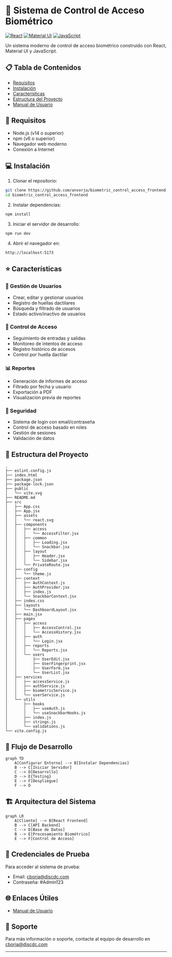 # 🔐 Sistema de Control de Acceso Biométrico

[![React](https://img.shields.io/badge/react-18.2.0+-blue.svg)](https://reactjs.org/)
[![Material UI](https://img.shields.io/badge/MUI-5.0.0+-green.svg)](https://mui.com/)
[![JavaScript](https://img.shields.io/badge/JavaScript-ES6+-yellow.svg)](https://developer.mozilla.org/es/docs/Web/JavaScript)

Un sistema moderno de control de acceso biométrico construido con React, Material UI y JavaScript.

## 📋 Tabla de Contenidos
- [Requisitos](#requisitos)
- [Instalación](#instalación)
- [Características](#características)
- [Estructura del Proyecto](#estructura-del-proyecto)
- [Manual de Usuario](#manual-de-usuario)

## 🔧 Requisitos
- Node.js (v14 o superior)
- npm (v6 o superior)
- Navegador web moderno
- Conexión a Internet

## 💻 Instalación

1. Clonar el repositorio:
```bash
git clone https://github.com/anvorja/biometric_control_access_frontend.git
cd biometric_control_access_frontend
```

2. Instalar dependencias:
```bash
npm install
```

3. Iniciar el servidor de desarrollo:
```bash
npm run dev
```

4. Abrir el navegador en:
```
http://localhost:5173
```

## ⭐ Características

### 👥 Gestión de Usuarios
- Crear, editar y gestionar usuarios
- Registro de huellas dactilares
- Búsqueda y filtrado de usuarios
- Estado activo/inactivo de usuarios

### 🚪 Control de Acceso
- Seguimiento de entradas y salidas
- Monitoreo de intentos de acceso
- Registro histórico de accesos
- Control por huella dactilar

### 📊 Reportes
- Generación de informes de acceso
- Filtrado por fecha y usuario
- Exportación a PDF
- Visualización previa de reportes

### 🔐 Seguridad
- Sistema de login con email/contraseña
- Control de acceso basado en roles
- Gestión de sesiones
- Validación de datos

## 📁 Estructura del Proyecto

```
.
├── eslint.config.js
├── index.html
├── package.json
├── package-lock.json
├── public
│   └── vite.svg
├── README.md
├── src
│   ├── App.css
│   ├── App.jsx
│   ├── assets
│   │   └── react.svg
│   ├── components
│   │   ├── access
│   │   │   └── AccessFilter.jsx
│   │   ├── common
│   │   │   ├── Loading.jsx
│   │   │   └── Snackbar.jsx
│   │   ├── layout
│   │   │   ├── Header.jsx
│   │   │   └── Sidebar.jsx
│   │   └── PrivateRoute.jsx
│   ├── config
│   │   └── theme.js
│   ├── context
│   │   ├── AuthContext.js
│   │   ├── AuthProvider.jsx
│   │   ├── index.js
│   │   └── SnackbarContext.jsx
│   ├── index.css
│   ├── layouts
│   │   └── DashboardLayout.jsx
│   ├── main.jsx
│   ├── pages
│   │   ├── access
│   │   │   ├── AccessControl.jsx
│   │   │   └── AccessHistory.jsx
│   │   ├── auth
│   │   │   └── Login.jsx
│   │   ├── reports
│   │   │   └── Reports.jsx
│   │   └── users
│   │       ├── UserEdit.jsx
│   │       ├── UserFingerprint.jsx
│   │       ├── UserForm.jsx
│   │       └── UserList.jsx
│   ├── services
│   │   ├── accessService.js
│   │   ├── authService.js
│   │   ├── biometricService.js
│   │   └── userService.js
│   └── utils
│       ├── hooks
│       │   ├── useAuth.js
│       │   └── useSnackbarHooks.js
│       ├── index.js
│       ├── strings.js
│       └── validations.js
└── vite.config.js

```

## 🔄 Flujo de Desarrollo

```mermaid
graph TD
    A[Configurar Entorno] --> B[Instalar Dependencias]
    B --> C[Iniciar Servidor]
    C --> D[Desarrollo]
    D --> E{Testing}
    E --> F[Despliegue]
    F --> D
```

## 🏗️ Arquitectura del Sistema

```mermaid
graph LR
    A[Cliente] --> B[React Frontend]
    B --> C[API Backend]
    C --> D[Base de Datos]
    B --> E[Procesamiento Biométrico]
    E --> F[Control de Acceso]
```

## 📝 Credenciales de Prueba

Para acceder al sistema de prueba:
- Email: cborja@discdc.com
- Contraseña: #Admin123

## 🌐 Enlaces Útiles
- [Manual de Usuario](./MANUAL.md)


## 🤝 Soporte

Para más información o soporte, contacte al equipo de desarrollo en [cborja@discdc.com](mailto:cborja@discdc.com)

---
